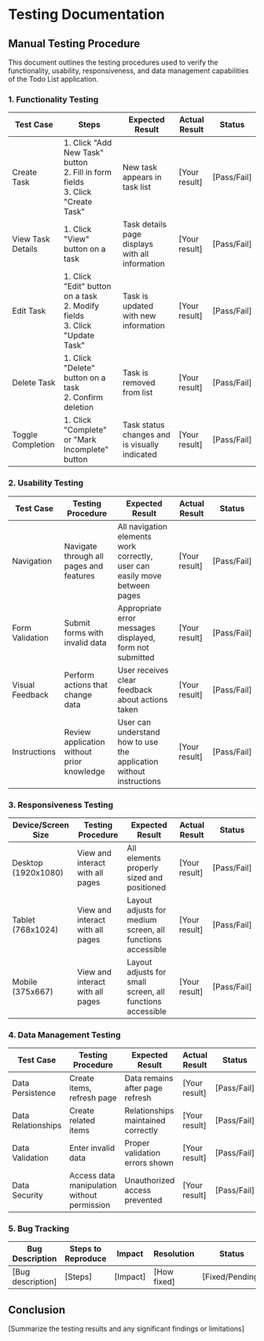 # Testing Documentation

## Manual Testing Procedure

This document outlines the testing procedures used to verify the functionality, usability, responsiveness, and data management capabilities of the Todo List application.

### 1. Functionality Testing

| Test Case         | Steps                                                                              | Expected Result                                 | Actual Result | Status      |
| ----------------- | ---------------------------------------------------------------------------------- | ----------------------------------------------- | ------------- | ----------- |
| Create Task       | 1. Click "Add New Task" button<br>2. Fill in form fields<br>3. Click "Create Task" | New task appears in task list                   | [Your result] | [Pass/Fail] |
| View Task Details | 1. Click "View" button on a task                                                   | Task details page displays with all information | [Your result] | [Pass/Fail] |
| Edit Task         | 1. Click "Edit" button on a task<br>2. Modify fields<br>3. Click "Update Task"     | Task is updated with new information            | [Your result] | [Pass/Fail] |
| Delete Task       | 1. Click "Delete" button on a task<br>2. Confirm deletion                          | Task is removed from list                       | [Your result] | [Pass/Fail] |
| Toggle Completion | 1. Click "Complete" or "Mark Incomplete" button                                    | Task status changes and is visually indicated   | [Your result] | [Pass/Fail] |

### 2. Usability Testing

| Test Case       | Testing Procedure                          | Expected Result                                                            | Actual Result | Status      |
| --------------- | ------------------------------------------ | -------------------------------------------------------------------------- | ------------- | ----------- |
| Navigation      | Navigate through all pages and features    | All navigation elements work correctly, user can easily move between pages | [Your result] | [Pass/Fail] |
| Form Validation | Submit forms with invalid data             | Appropriate error messages displayed, form not submitted                   | [Your result] | [Pass/Fail] |
| Visual Feedback | Perform actions that change data           | User receives clear feedback about actions taken                           | [Your result] | [Pass/Fail] |
| Instructions    | Review application without prior knowledge | User can understand how to use the application without instructions        | [Your result] | [Pass/Fail] |

### 3. Responsiveness Testing

| Device/Screen Size  | Testing Procedure                | Expected Result                                            | Actual Result | Status      |
| ------------------- | -------------------------------- | ---------------------------------------------------------- | ------------- | ----------- |
| Desktop (1920x1080) | View and interact with all pages | All elements properly sized and positioned                 | [Your result] | [Pass/Fail] |
| Tablet (768x1024)   | View and interact with all pages | Layout adjusts for medium screen, all functions accessible | [Your result] | [Pass/Fail] |
| Mobile (375x667)    | View and interact with all pages | Layout adjusts for small screen, all functions accessible  | [Your result] | [Pass/Fail] |

### 4. Data Management Testing

| Test Case          | Testing Procedure                           | Expected Result                    | Actual Result | Status      |
| ------------------ | ------------------------------------------- | ---------------------------------- | ------------- | ----------- |
| Data Persistence   | Create items, refresh page                  | Data remains after page refresh    | [Your result] | [Pass/Fail] |
| Data Relationships | Create related items                        | Relationships maintained correctly | [Your result] | [Pass/Fail] |
| Data Validation    | Enter invalid data                          | Proper validation errors shown     | [Your result] | [Pass/Fail] |
| Data Security      | Access data manipulation without permission | Unauthorized access prevented      | [Your result] | [Pass/Fail] |

### 5. Bug Tracking

| Bug Description   | Steps to Reproduce | Impact   | Resolution  | Status          |
| ----------------- | ------------------ | -------- | ----------- | --------------- |
| [Bug description] | [Steps]            | [Impact] | [How fixed] | [Fixed/Pending] |

## Conclusion

[Summarize the testing results and any significant findings or limitations]
